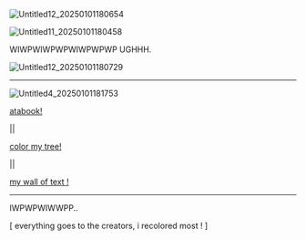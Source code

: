 ![Untitled12_20250101180654](https://github.com/user-attachments/assets/ef136d33-7225-48cd-97ef-4930a187b8f3)



![Untitled11_20250101180458](https://github.com/user-attachments/assets/50f963a9-d3e5-4c99-b5da-c87b34631d10)

WIWPWIWPWPWIWPWPWP UGHHH.

![Untitled12_20250101180729](https://github.com/user-attachments/assets/252b408c-8f94-47e9-8956-e48c926de0aa)

---
![Untitled4_20250101181753](https://github.com/user-attachments/assets/69f0ee7a-0604-41b3-b06e-f0feb8a58169)


 [atabook!](https://callmeyourangel.atabook.org/)
 
|| 

[color my tree!](https://colormytree.me/2024/01JEB5ERZQF90G9505BHQZKS9S)

||

[my wall of text !](https://walloftext.co/gay-men-at-your-area)


---


 IWPWPWIWWPP..




[ everything goes to the creators, i recolored most ! ]
